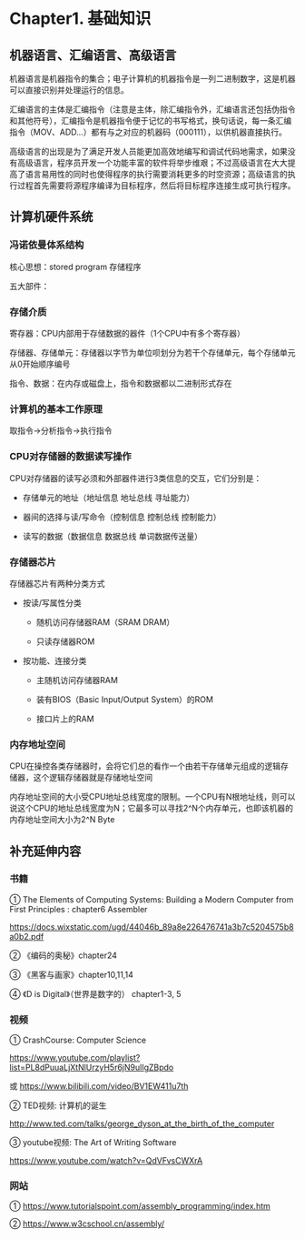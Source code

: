 # Chapter1. 基础知识

## 机器语言、汇编语言、高级语言

机器语言是机器指令的集合；电子计算机的机器指令是一列二进制数字，这是机器可以直接识别并处理运行的信息。

汇编语言的主体是汇编指令（注意是主体，除汇编指令外，汇编语言还包括伪指令和其他符号），汇编指令是机器指令便于记忆的书写格式，换句话说，每一条汇编指令（MOV、ADD...）都有与之对应的机器码（000111），以供机器直接执行。

高级语言的出现是为了满足开发人员能更加高效地编写和调试代码地需求，如果没有高级语言，程序员开发一个功能丰富的软件将举步维艰；不过高级语言在大大提高了语言易用性的同时也使得程序的执行需要消耗更多的时空资源；高级语言的执行过程首先需要将源程序编译为目标程序，然后将目标程序连接生成可执行程序。

## 计算机硬件系统

### 冯诺依曼体系结构

核心思想：stored program 存储程序

五大部件：

### 存储介质

寄存器：CPU内部用于存储数据的器件（1个CPU中有多个寄存器）

存储器、存储单元：存储器以字节为单位呗划分为若干个存储单元，每个存储单元从0开始顺序编号

指令、数据：在内存或磁盘上，指令和数据都以二进制形式存在

### 计算机的基本工作原理

取指令->分析指令->执行指令

### CPU对存储器的数据读写操作

CPU对存储器的读写必须和外部器件进行3类信息的交互，它们分别是：

- 存储单元的地址（地址信息 地址总线 寻址能力）

- 器间的选择与读/写命令（控制信息 控制总线 控制能力）

- 读写的数据（数据信息 数据总线 单词数据传送量）

### 存储器芯片

存储器芯片有两种分类方式

- 按读/写属性分类
  
  - 随机访问存储器RAM（SRAM DRAM）
  
  - 只读存储器ROM
 
- 按功能、连接分类
  
  - 主随机访问存储器RAM
  
  - 装有BIOS（Basic Input/Output System）的ROM
  
  - 接口片上的RAM
  
### 内存地址空间

CPU在操控各类存储器时，会将它们总的看作一个由若干存储单元组成的逻辑存储器，这个逻辑存储器就是存储地址空间

内存地址空间的大小受CPU地址总线宽度的限制。一个CPU有N根地址线，则可以说这个CPU的地址总线宽度为N；它最多可以寻找2^N个内存单元，也即该机器的内存地址空间大小为2^N Byte

## 补充延伸内容

### 书籍

① The Elements of Computing Systems: Building a Modern Computer from First Principles : chapter6 Assembler         

https://docs.wixstatic.com/ugd/44046b_89a8e226476741a3b7c5204575b8a0b2.pdf 

② 《编码的奥秘》chapter24 

③ 《黑客与画家》chapter10,11,14 

④ 《D is Digital》（世界是数字的） chapter1-3, 5 

### 视频

① CrashCourse: Computer Science         

https://www.youtube.com/playlist?list=PL8dPuuaLjXtNlUrzyH5r6jN9ulIgZBpdo         

或 https://www.bilibili.com/video/BV1EW411u7th 

② TED视频: 计算机的诞生          

http://www.ted.com/talks/george_dyson_at_the_birth_of_the_computer 

③ youtube视频: The Art of Writing Software         

https://www.youtube.com/watch?v=QdVFvsCWXrA

### 网站

①  https://www.tutorialspoint.com/assembly_programming/index.htm 

②  https://www.w3cschool.cn/assembly/ 
